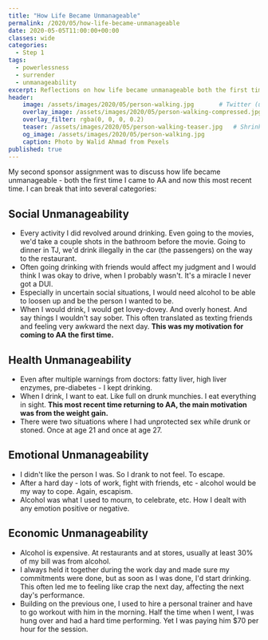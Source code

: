 ```yaml
---
title: "How Life Became Unmanageable"
permalink: /2020/05/how-life-became-unmanageable
date: 2020-05-05T11:00:00+00:00
classes: wide
categories:
  - Step 1
tags:
  - powerlessness
  - surrender
  - unmanageability
excerpt: Reflections on how life became unmanageable both the first time I came into AA and this most recent time.
header:
    image: /assets/images/2020/05/person-walking.jpg       # Twitter (use 'overlay_image')
    overlay_image: /assets/images/2020/05/person-walking-compressed.jpg  # Article header at 2048x768
    overlay_filter: rgba(0, 0, 0, 0.2)
    teaser: /assets/images/2020/05/person-walking-teaser.jpg   # Shrink image to 575x216
    og_image: /assets/images/2020/05/person-walking.jpg
    caption: Photo by Walid Ahmad from Pexels
published: true
---
```


My second sponsor assignment was to discuss how life became unmanageable - both the first time I came to AA and now this most recent time. I can break that into several categories:

## Social Unmanageability
- Every activity I did revolved around drinking. Even going to the movies, we'd take a couple shots in the bathroom before the movie. Going to dinner in TJ, we'd drink illegally in the car (the passengers) on the way to the restaurant.
- Often going drinking with friends would affect my judgment and I would think I was okay to drive, when I probably wasn't. It's a miracle I never got a DUI.
- Especially in uncertain social situations, I would need alcohol to be able to loosen up and be the person I wanted to be.
- When I would drink, I would get lovey-dovey. And overly honest. And say things I wouldn't say sober. This often translated as texting friends and feeling very awkward the next day. **This was my motivation for coming to AA the first time.**

## Health Unmanageability
- Even after multiple warnings from doctors: fatty liver, high liver enzymes, pre-diabetes - I kept drinking.
- When I drink, I want to eat. Like full on drunk munchies. I eat everything in sight. **This most recent time returning to AA, the main motivation was from the weight gain.**
- There were two situations where I had unprotected sex while drunk or stoned. Once at age 21 and once at age 27.

## Emotional Unmanageability
- I didn't like the person I was. So I drank to not feel. To escape.
- After a hard day - lots of work, fight with friends, etc - alcohol would be my way to cope. Again, escapism.
- Alcohol was what I used to mourn, to celebrate, etc. How I dealt with any emotion positive or negative.

## Economic Unmanageability
- Alcohol is expensive. At restaurants and at stores, usually at least 30% of my bill was from alcohol.
- I always held it together during the work day and made sure my commitments were done, but as soon as I was done, I'd start drinking. This often led me to feeling like crap the next day, affecting the next day's performance.
- Building on the previous one, I used to hire a personal trainer and have to go workout with him in the morning. Half the time when I went, I was hung over and had a hard time performing. Yet I was paying him $70 per hour for the session.
